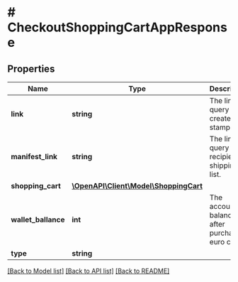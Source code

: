 # # CheckoutShoppingCartAppResponse

## Properties

Name | Type | Description | Notes
------------ | ------------- | ------------- | -------------
**link** | **string** | The link to query the created stamp(s). |
**manifest_link** | **string** | The link to query the recipient or shipping list. | [optional]
**shopping_cart** | [**\OpenAPI\Client\Model\ShoppingCart**](ShoppingCart.md) |  | [optional]
**wallet_ballance** | **int** | The account balance after purchase in euro cents. | [optional]
**type** | **string** |  |

[[Back to Model list]](../../README.md#models) [[Back to API list]](../../README.md#endpoints) [[Back to README]](../../README.md)
